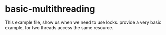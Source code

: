 # basic-multithreading
This example file, show us when we need to use locks.
provide a very basic example, for two threads access the same resource.
